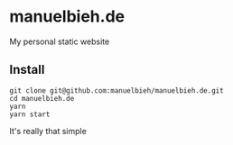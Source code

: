 # manuelbieh.de

My personal static website

## Install

```
git clone git@github.com:manuelbieh/manuelbieh.de.git
cd manuelbieh.de
yarn
yarn start
```

It's really that simple

